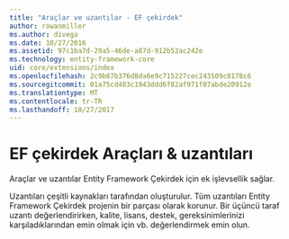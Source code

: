 ```yaml
---
title: "Araçlar ve uzantılar - EF çekirdek"
author: rowanmiller
ms.author: divega
ms.date: 10/27/2016
ms.assetid: 97c1ba7d-29a5-46de-a87d-912b52ac242e
ms.technology: entity-framework-core
uid: core/extensions/index
ms.openlocfilehash: 2c9b87b376d8da6e9c715227cec243509c8178c6
ms.sourcegitcommit: 01a75cd483c1943ddd6f82af971f07abde20912e
ms.translationtype: MT
ms.contentlocale: tr-TR
ms.lasthandoff: 10/27/2017
---
```

# <a name="ef-core-tools--extensions"></a>EF çekirdek Araçları & uzantıları

Araçlar ve uzantılar Entity Framework Çekirdek için ek işlevsellik sağlar.

Uzantıları çeşitli kaynakları tarafından oluşturulur. Tüm uzantıları Entity Framework Çekirdek projenin bir parçası olarak korunur. Bir üçüncü taraf uzantı değerlendirirken, kalite, lisans, destek, gereksinimlerinizi karşıladıklarından emin olmak için vb. değerlendirmek emin olun.
